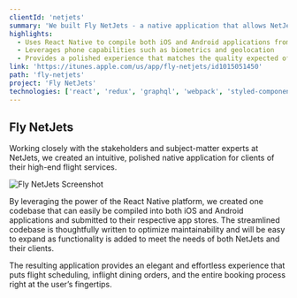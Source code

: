 ```yaml
---
clientId: 'netjets'
summary: 'We built Fly NetJets - a native application that allows NetJets’ Owners (clients) to manage their accounts, plan or update upcoming travel itineraries, and access direct contact information from their mobile devices.'
highlights:
  - Uses React Native to compile both iOS and Android applications from a single codebase
  - Leverages phone capabilities such as biometrics and geolocation
  - Provides a polished experience that matches the quality expected of a NetJets service
link: 'https://itunes.apple.com/us/app/fly-netjets/id1015051450'
path: 'fly-netjets'
project: 'Fly NetJets'
technologies: ['react', 'redux', 'graphql', 'webpack', 'styled-components']
---
```


## Fly NetJets

Working closely with the stakeholders and subject-matter experts at NetJets, we created an intuitive, polished native application for clients of their high-end flight services.

![Fly NetJets Screenshot](/img/caseStudies/netjets-mock.png)

By leveraging the power of the React Native platform, we created one codebase that can easily be compiled into both iOS and Android applications and submitted to their respective app stores. The streamlined codebase is thoughtfully written to optimize maintainability and will be easy to expand as functionality is added to meet the needs of both NetJets and their clients.

The resulting application provides an elegant and effortless experience that puts flight scheduling, inflight dining orders, and the entire booking process right at the user’s fingertips.
